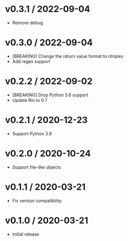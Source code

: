 
v0.3.1 / 2022-09-04
===================

  * Remove debug

v0.3.0 / 2022-09-04
===================

  * [BREAKING] Change the return value format to ntriples
  * Add regex support

v0.2.2 / 2022-09-02
===================

  * [BREAKING] Drop Python 3.6 support
  * Update Rio to 0.7

v0.2.1 / 2020-12-23
===================

  * Support Python 3.9

v0.2.0 / 2020-10-24
===================

  * Support file-like objects

v0.1.1 / 2020-03-21
===================

  * Fix version compatibility

v0.1.0 / 2020-03-21
===================

  * Initial release
